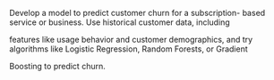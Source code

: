 Develop a model to predict customer churn for a subscription-
based service or business. Use historical customer data, including

features like usage behavior and customer demographics, and try
algorithms like Logistic Regression, Random Forests, or Gradient

Boosting to predict churn.
